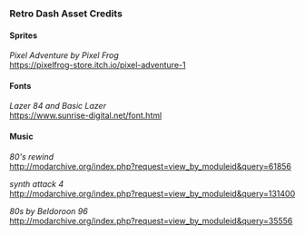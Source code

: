 ### Retro Dash Asset Credits
#### Sprites

_Pixel Adventure by Pixel Frog_  
https://pixelfrog-store.itch.io/pixel-adventure-1

#### Fonts
_Lazer 84 and Basic Lazer_  
https://www.sunrise-digital.net/font.html

#### Music
_80's rewind_  
http://modarchive.org/index.php?request=view_by_moduleid&query=61856

_synth attack 4_  
http://modarchive.org/index.php?request=view_by_moduleid&query=131400

_80s by Beldoroon 96_  
http://modarchive.org/index.php?request=view_by_moduleid&query=35556
